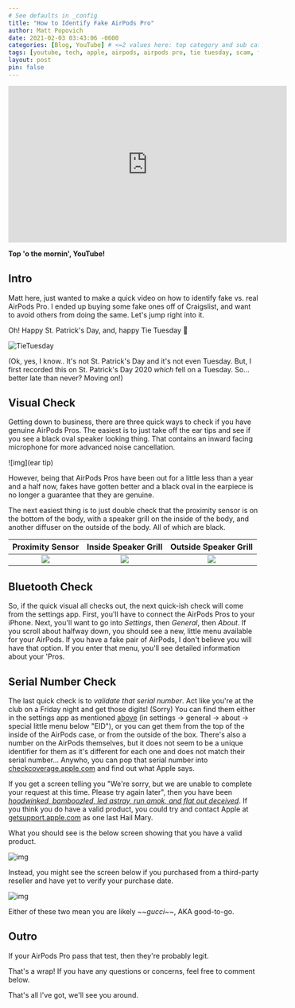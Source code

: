 ```yaml
---
# See defaults in _config
title: "How to Identify Fake AirPods Pro"
author: Matt Popovich
date: 2021-02-03 03:43:06 -0600
categories: [Blog, YouTube] # <=2 values here: top category and sub category
tags: [youtube, tech, apple, airpods, airpods pro, tie tuesday, scam, fake]     # TAG names should always be lowercase
layout: post
pin: false
---
```


<div style="text-align:center">
<iframe width="560" height="315" 
src="https://www.youtube.com/embed/ALsLiy4sLIQ"
frameborder="0" 
allow="accelerometer; autoplay; clipboard-write; encrypted-media; gyroscope; picture-in-picture" 
allowfullscreen></iframe>
</div>

**Top 'o the mornin', YouTube!**

## Intro
Matt here, just wanted to make a quick video on how to identify fake vs. real AirPods Pro. I ended up buying some fake ones off of Craigslist, and want to avoid others from doing the same. Let's jump right into it. 

Oh! Happy St. Patrick's Day, and, happy Tie Tuesday 👔

![TieTuesday]()

(Ok, yes, I know.. It's not St. Patrick's Day and it's not even Tuesday. But, I first recorded this on St. Patrick's Day 2020 *which* fell on a Tuesday. So... better late than never? Moving on!)

## Visual Check
Getting down to business, there are three quick ways to check if you have genuine AirPods Pros. The easiest is to just take off the ear tips and see if you see a black oval speaker looking thing. That contains an inward facing microphone for more advanced noise cancellation. 

![img](ear tip)

However, being that AirPods Pros have been out for a little less than a year and a half now, fakes have gotten better and a black oval in the earpiece is no longer a guarantee that they are genuine. 

The next easiest thing is to just double check that the proximity sensor is on the bottom of the body, with a speaker grill on the inside of the body, and another diffuser on the outside of the body. All of which are black. 

Proximity Sensor           |  Inside Speaker Grill     | Outside Speaker Grill |
:-------------------------:|:-------------------------:|:-------------------------:
![](https://...Dark.png)   |  ![](https://...Ocean.png)|  ![](https://...Ocean.png)

## Bluetooth Check
So, if the quick visual all checks out, the next quick-ish check will come from the settings app. First, you'll have to connect the AirPods Pros to your iPhone. Next, you'll want to go into *Settings*, then *General*, then *About*. If you scroll about halfway down, you should see a new, little menu available for your AirPods. If you have a fake pair of AirPods, I don't believe you will have that option. If you enter that menu, you'll see detailed information about your 'Pros. 

## Serial Number Check
The last quick check is to *validate that serial number*. Act like you're at the club on a Friday night and get those digits! (Sorry) You can find them either in the settings app as mentioned [above](#bluetooth-check) (in settings -> general -> about -> special little menu below "EID"), or you can get them from the top of the inside of the AirPods case, or from the outside of the box. There's also a number on the AirPods themselves, but it does not seem to be a unique identifier for them as it's different for each one and does not match their serial number... Anywho, you can pop that serial number into [checkcoverage.apple.com](https://checkcoverage.apple.com) and find out what Apple says. 

If you get a screen telling you "We're sorry, but we are unable to complete your request at this time. Please try again later", then you have been *[hoodwinked, bamboozled, led astray, run amok, and flat out deceived](https://www.youtube.com/watch?v=-B3gjf0sREk)*. If you think you do have a valid product, you could try and contact Apple at [getsupport.apple.com](https://getsupport.apple.com) as one last Hail Mary. 

What you should see is the below screen showing that you have a valid product. 

![img](img)

Instead, you might see the screen below if you purchased from a third-party reseller and have yet to verify your purchase date. 

![img](img)

Either of these two mean you are likely *\~\~gucci\~\~*, AKA good-to-go. 

## Outro
If your AirPods Pro pass that test, then they're probably legit. 

That's a wrap! If you have any questions or concerns, feel free to comment below. 

That's all I've got, we'll see you around. 
